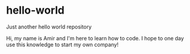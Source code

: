 # hello-world
Just another hello world repository

Hi, my name is Amir and I'm here to learn how to code. I hope to one day use this knowledge to start my own company!
